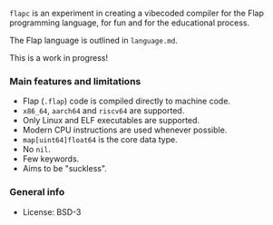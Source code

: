 `flapc` is an experiment in creating a vibecoded compiler for the Flap programming language, for fun and for the educational process.

The Flap language is outlined in `language.md`.

This is a work in progress!

### Main features and limitations

* Flap (`.flap`) code is compiled directly to machine code.
* `x86_64`, `aarch64` and `riscv64` are supported.
* Only Linux and ELF executables are supported.
* Modern CPU instructions are used whenever possible.
* `map[uint64]float64` is the core data type.
* No `nil`.
* Few keywords.
* Aims to be "suckless".

### General info

* License: BSD-3
